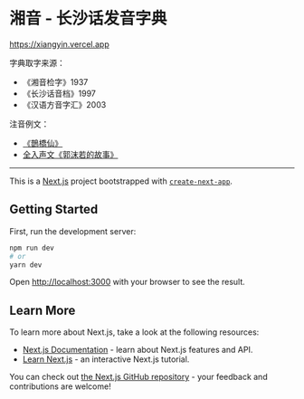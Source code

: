 # 湘音 - 长沙话发音字典

<https://xiangyin.vercel.app>

字典取字来源：
- 《湘音检字》1937
- 《长沙话音档》1997
- 《汉语方音字汇》2003

注音例文：
- [《鵲橋仙》](https://xiangyin.vercel.app/#keyword=%E3%80%8A%E9%B5%B2%E6%A9%8B%E4%BB%99%E3%80%8B%E7%A7%A6%E8%A7%80%0A%E7%BA%96%E9%9B%B2%E5%BC%84%E5%B7%A7%EF%BC%8C%E9%A3%9B%E6%98%9F%E5%82%B3%E6%81%A8%EF%BC%8C%E9%8A%80%E6%BC%A2%E8%BF%A2%E8%BF%A2%E6%9A%97%E5%BA%A6%E3%80%82%E9%87%91%E9%A2%A8%E7%8E%89%E9%9C%B2%E4%B8%80%E7%9B%B8%E9%80%A2%EF%BC%8C%E4%BE%BF%E5%8B%9D%E5%8D%BB%E4%BA%BA%E9%96%93%E7%84%A1%E6%95%B8%E3%80%82%0A%E6%9F%94%E6%83%85%E4%BC%BC%E6%B0%B4%EF%BC%8C%E4%BD%B3%E6%9C%9F%E5%A6%82%E5%A4%A2%EF%BC%8C%E5%BF%8D%E9%A1%A7%E9%B5%B2%E6%A9%8B%E6%AD%B8%E8%B7%AF%E3%80%82%E5%85%A9%E6%83%85%E8%8B%A5%E6%98%AF%E4%B9%85%E9%95%B7%E6%99%82%EF%BC%8C%E5%8F%88%E8%B1%88%E5%9C%A8%E6%9C%9D%E6%9C%9D%E6%9A%AE%E6%9A%AE%E3%80%82&source=%E6%B9%98%E9%9F%B3%E6%A3%80%E5%AD%97&shouldQueryVariants=true)
- [全入声文《郭沫若的故事》](https://xiangyin.vercel.app/#keyword=%E9%83%AD%E6%B2%AB%E8%8B%A5%E6%B2%A1%E5%87%BA%E6%81%AF%EF%BC%8C%E4%B8%8D%E7%A7%AF%E6%9E%81%E9%98%85%E8%AF%BB%E5%AD%A6%E4%B9%A0%E7%83%AD%E5%8A%9B%E5%AD%A6%E5%AD%A6%E6%9C%AF%E5%8A%9B%E4%BD%9C%EF%BC%8C%E8%AF%BB%E7%A1%95%E5%8D%B4%E4%B8%8D%E7%BB%AD%E8%AF%BB%E5%8D%9A%E3%80%82%0A%E6%B5%99%E5%8C%97%E8%B0%B7%E7%A9%B4%E8%B4%BC%E4%BD%9C%EF%BC%8C%E9%83%AD%E8%B8%AF%E8%BA%85%E4%B8%8D%E5%86%B3%EF%BC%8C%E5%87%BB%E6%95%8C%E4%B8%8D%E5%8A%9B%EF%BC%8C%E7%BD%9A%E7%A6%84%E5%A4%B1%E8%81%8C%EF%BC%8C%E5%AE%9E%E5%B1%9E%E5%B1%88%E8%BE%B1%E3%80%82%0A%E9%A3%9F%E9%BE%8C%E9%BE%8A%E7%9A%84%E5%9E%83%E5%9C%BE%E9%A3%9F%E7%89%A9%E5%8D%B4%E4%B8%8D%E9%A3%9F%E5%85%AD%E7%95%9C%E7%86%9F%E8%82%89%E5%8F%8A%E7%BB%BF%E8%89%B2%E9%BA%A6%E8%B0%B7%EF%BC%8C%E5%96%9D%E8%A1%80%E5%8F%8A%E8%9C%9C%E5%8D%B4%E4%B8%8D%E5%96%9D%E7%99%BD%E8%89%B2%E7%9A%84%E9%9B%AA%E7%A2%A7%E3%80%82%0A%E4%B8%8D%E6%9C%8D%E4%BD%9B%E6%B3%95%EF%BC%8C%E6%97%A5%E6%97%A5%E6%9C%88%E6%9C%88%E6%9E%81%E4%BD%9C%E5%AD%BD%EF%BC%8C%E6%8E%A0%E8%8E%B7%E9%B9%BF%E9%B8%AD%E9%B9%A4%E9%9B%80%EF%BC%8C%E7%9B%B4%E6%8E%A5%E6%8F%A1%E9%93%81%E6%88%9F%E6%9D%80%E6%88%AE%EF%BC%8C%E5%88%87%E8%B5%A4%E8%88%8C%EF%BC%8C%E5%87%BF%E7%99%BD%E9%AA%A8%EF%BC%8C%E6%8B%94%E9%BB%91%E5%8F%91%EF%BC%8C%E6%96%AB%E8%82%89%E6%9C%AB%EF%BC%8C%E7%A1%AE%E5%AE%9E%E6%AF%92%E8%BE%A3%E5%88%BB%E8%96%84%EF%BC%8C%E8%A7%A6%E5%8F%8A%E6%B3%95%E5%BE%8B%E3%80%82%0A%E5%AE%85%E6%A4%8D%E8%8B%9C%E8%93%BF%E4%B8%8D%E6%A4%8D%E8%8F%8A%EF%BC%8C%E5%AE%A2%E5%AE%A4%E8%A7%92%E8%90%BD%E6%B2%A1%E7%AB%B9%E6%B2%A1%E6%9C%A8%E4%BA%A6%E6%B2%A1%E7%9F%B3%E3%80%82%0A%E7%89%B9%E5%88%AB%E6%B8%B4%EF%BC%8C%E6%82%92%E9%83%81%E5%AF%82%E5%AF%9E%E5%BE%97%E5%93%AD%EF%BC%8C%E7%BA%B3%E7%A7%83%E5%8F%91%E5%A6%BE%E5%85%A5%E5%B1%8B%EF%BC%8C%E7%83%AD%E4%B8%8D%E6%B2%90%E6%B5%B4%EF%BC%8C%E7%86%84%E7%81%AD%E8%9C%A1%E7%83%9B%EF%BC%8C%E6%80%A5%E6%91%B8%E5%B8%AD%E4%BE%A7%E7%9A%84%E9%9B%AA%E7%99%BD%E7%8E%89%E8%B6%B3%E3%80%82%0A%E9%A3%9F%E8%89%B2%E8%9A%80%E5%8A%9B%EF%BC%8C%E5%BC%B1%E4%B8%8D%E6%95%8C%E7%96%BE%EF%BC%8C%E5%8D%B4%E4%B8%80%E7%9B%B4%E8%A7%89%E5%BE%97%E4%B8%8D%E5%80%BC%E5%BE%97%E5%90%83%E8%8D%AF%E3%80%82%0A%E4%B8%80%E5%A4%95%EF%BC%8C%E5%BF%BD%E5%8D%92%E3%80%82&source=%E6%B9%98%E9%9F%B3%E6%A3%80%E5%AD%97&shouldQueryVariants=true)

---

This is a [Next.js](https://nextjs.org/) project bootstrapped with [`create-next-app`](https://github.com/vercel/next.js/tree/canary/packages/create-next-app).

## Getting Started

First, run the development server:

```bash
npm run dev
# or
yarn dev
```

Open [http://localhost:3000](http://localhost:3000) with your browser to see the result.

## Learn More

To learn more about Next.js, take a look at the following resources:

- [Next.js Documentation](https://nextjs.org/docs) - learn about Next.js features and API.
- [Learn Next.js](https://nextjs.org/learn) - an interactive Next.js tutorial.

You can check out [the Next.js GitHub repository](https://github.com/vercel/next.js/) - your feedback and contributions are welcome!
